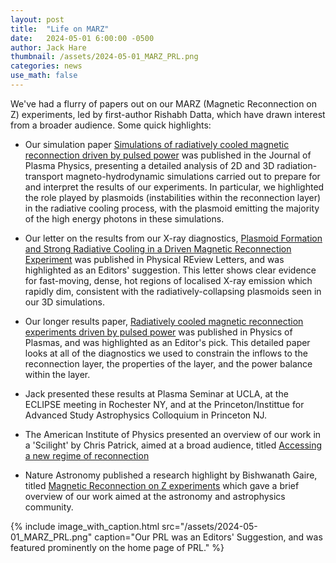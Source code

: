 ```yaml
---
layout: post
title:  "Life on MARZ"
date:   2024-05-01 6:00:00 -0500
author: Jack Hare
thumbnail: /assets/2024-05-01_MARZ_PRL.png
categories: news
use_math: false
---
```


We've had a flurry of papers out on our MARZ (Magnetic Reconnection on Z) experiments, led by first-author Rishabh Datta, which have drawn interest from a broader audience. Some quick highlights:

* Our simulation paper [Simulations of radiatively cooled magnetic reconnection driven by pulsed power](https://www.cambridge.org/core/journals/journal-of-plasma-physics/article/simulations-of-radiatively-cooled-magnetic-reconnection-driven-by-pulsed-power/462C0963DA081CE2D6FA85F176BFBA53) was published in the Journal of Plasma Physics, presenting a detailed analysis of 2D and 3D radiation-transport magneto-hydrodynamic simulations carried out to prepare for and interpret the results of our experiments. In particular, we highlighted the role played by plasmoids (instabilities within the reconnection layer) in the radiative cooling process, with the plasmoid emitting the majority of the high energy photons in these simulations.

* Our letter on the results from our X-ray diagnostics, [Plasmoid Formation and Strong Radiative Cooling in a Driven Magnetic Reconnection Experiment](https://link.aps.org/doi/10.1103/PhysRevLett.132.155102) was published in Physical REview Letters, and was highlighted as an Editors' suggestion. This letter shows clear evidence for fast-moving, dense, hot regions of localised X-ray emission which rapidly dim, consistent with the radiatively-collapsing plasmoids seen in our 3D simulations.

* Our longer results paper, [Radiatively cooled magnetic reconnection experiments driven by pulsed power](https://doi.org/10.1063/5.0201683) was published in Physics of Plasmas, and was highlighted as an Editor's pick. This detailed paper looks at all of the diagnostics we used to constrain the inflows to the reconnection layer, the properties of the layer, and the power balance within the layer.

* Jack presented these results at Plasma Seminar at UCLA, at the ECLIPSE meeting in Rochester NY, and at the Princeton/Instittue for Advanced Study Astrophysics Colloquium in Princeton NJ.

* The American Institute of Physics presented an overview of our work in a 'Scilight' by Chris Patrick, aimed at a broad audience, titled [Accessing a new regime of reconnection](https://pubs.aip.org/aip/sci/article/2024/19/191102/3290505/Accessing-a-new-regime-of-reconnection)

* Nature Astronomy published a research highlight by Bishwanath Gaire, titled [Magnetic Reconnection on Z experiments](https://www.nature.com/articles/s41550-024-02264-1) which gave a brief overview of our work aimed at the astronomy and astrophysics community.


{% include image_with_caption.html 
    src="/assets/2024-05-01_MARZ_PRL.png"
    caption="Our PRL was an Editors' Suggestion, and was featured prominently on the home page of PRL."
%}	
